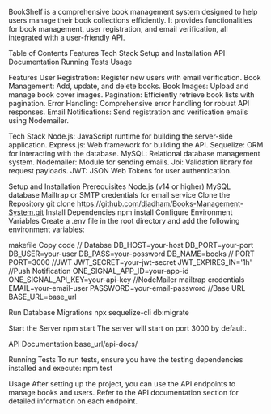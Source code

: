 BookShelf is a comprehensive book management system designed to help users manage their book collections efficiently. It provides functionalities for book management, user registration, and email verification, all integrated with a user-friendly API.

Table of Contents
Features
Tech Stack
Setup and Installation
API Documentation
Running Tests
Usage

Features
User Registration: Register new users with email verification.
Book Management: Add, update, and delete books.
Book Images: Upload and manage book cover images.
Pagination: Efficiently retrieve book lists with pagination.
Error Handling: Comprehensive error handling for robust API responses.
Email Notifications: Send registration and verification emails using Nodemailer.

Tech Stack
Node.js: JavaScript runtime for building the server-side application.
Express.js: Web framework for building the API.
Sequelize: ORM for interacting with the database.
MySQL: Relational database management system.
Nodemailer: Module for sending emails.
Joi: Validation library for request payloads.
JWT: JSON Web Tokens for user authentication.

Setup and Installation
Prerequisites
Node.js (v14 or higher)
MySQL database
Mailtrap or SMTP credentials for email service
Clone the Repository
git clone https://github.com/djadham/Books-Management-System.git
Install Dependencies
npm install
Configure Environment Variables
Create a .env file in the root directory and add the following environment variables:

makefile
Copy code
// Databse
DB_HOST=your-host
DB_PORT=your-port
DB_USER=your-user
DB_PASS=your-possword
DB_NAME=books
// PORT
PORT=3000
//JWT
JWT_SECRET=your-jwt-secret
JWT_EXPIRES_IN='1h'
//Push Notification
ONE_SIGNAL_APP_ID=your-app-id
ONE_SIGNAL_API_KEY=your-api-key
//NodeMailer mailtrap credentials
EMAIL=your-email-user
PASSWORD=your-email-password
//Base URL
BASE_URL=base_url

Run Database Migrations
npx sequelize-cli db:migrate

Start the Server
npm start
The server will start on port 3000 by default.

API Documentation
base_url/api-docs/

Running Tests
To run tests, ensure you have the testing dependencies installed and execute:
npm test

Usage
After setting up the project, you can use the API endpoints to manage books and users. Refer to the API documentation section for detailed information on each endpoint.

